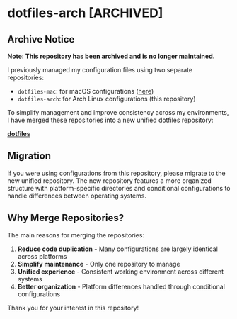 # dotfiles-arch [ARCHIVED]

## Archive Notice

**Note: This repository has been archived and is no longer maintained.**

I previously managed my configuration files using two separate repositories:
- `dotfiles-mac`: for macOS configurations ([here](https://github.com/StepaniaH/dotfiles-mac))
- `dotfiles-arch`: for Arch Linux configurations (this repository)

To simplify management and improve consistency across my environments, I have merged these repositories into a new unified dotfiles repository:

**[dotfiles](https://github.com/StepaniaH/dotfiles)**

## Migration

If you were using configurations from this repository, please migrate to the new unified repository. The new repository features a more organized structure with platform-specific directories and conditional configurations to handle differences between operating systems.

## Why Merge Repositories?

The main reasons for merging the repositories:

1. **Reduce code duplication** - Many configurations are largely identical across platforms
2. **Simplify maintenance** - Only one repository to manage
3. **Unified experience** - Consistent working environment across different systems
4. **Better organization** - Platform differences handled through conditional configurations

Thank you for your interest in this repository!
